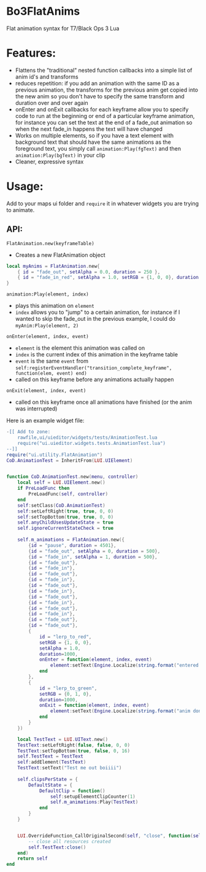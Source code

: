 # Bo3FlatAnims
Flat animation syntax for T7/Black Ops 3 Lua

# Features: 
- Flattens the "traditional" nested function callbacks into a simple list of anim id's and transforms
- reduces repetition: if you add an animation with the same ID as a previous animation, the transforms for the previous anim get copied into the new anim so you don't have to specify the same transform and duration over and over again
- onEnter and onExit callbacks for each keyframe allow you to specify code to run at the beginning or end of a particular keyframe animation, for instance you can set the text at the end of a fade_out animation so when the next fade_in happens the text will have changed
- Works on multiple elements, so if you have a text element with background text that should have the same animations as the foreground text, you simply call `animation:Play(fgText)` and then `animation:Play(bgText)` in your clip
- Cleaner, expressive syntax

# Usage: 
Add to your maps ui folder and `require` it in whatever widgets you are trying to animate.

## API: 
`FlatAnimation.new(keyframeTable) `
- Creates a new FlatAnimation object
```lua
local myAnims = FlatAnimation.new{
    { id = "fade_out", setAlpha = 0.0, duration = 250 },
    { id = "fade_in_red", setAlpha = 1.0, setRGB = {1, 0, 0}, duration = 250 },
}
```

`animation:Play(element, index)`
- plays this animation on `element`
- `index` allows you to "jump" to a certain animation, for instance if I wanted to skip the fade_out in the previous example, I could do `myAnim:Play(element, 2)`

`onEnter(element, index, event)`
- `element` is the element this animation was called on
- `index` is the current index of this animation in the keyframe table
- `event` is the same `event` from `self:registerEventHandler("transition_complete_keyframe",  function(elem, event) end)`
- called on this keyframe before any animations actually happen

`onExit(element, index, event)`
- called on this keyframe once all animations have finished (or the anim was interrupted)



Here is an example widget file: 
```lua
-[[ Add to zone:
    rawfile,ui/uieditor/widgets/tests/AnimationTest.lua
    require("ui.uieditor.widgets.tests.AnimationTest.lua")
--]]
require("ui.utility.FlatAnimation")
CoD.AnimationTest = InheritFrom(LUI.UIElement)


function CoD.AnimationTest.new(menu, controller)
    local self = LUI.UIElement.new()
    if PreLoadFunc then
        PreLoadFunc(self, controller)
    end
    self:setClass(CoD.AnimationTest)
    self:setLeftRight(true, true, 0, 0)
    self:setTopBottom(true, true, 0, 0)
    self.anyChildUsesUpdateState = true
    self.ignoreCurrentStateCheck = true
    
    self.m_animations = FlatAnimation.new({
        {id = "pause", duration = 4501},
        {id = "fade_out", setAlpha = 0, duration = 500},
        {id = "fade_in", setAlpha = 1, duration = 500},
        {id = "fade_out"},
        {id = "fade_in"},
        {id = "fade_out"},
        {id = "fade_in"},
        {id = "fade_out"},
        {id = "fade_in"},
        {id = "fade_out"},
        {id = "fade_in"},
        {id = "fade_out"},
        {id = "fade_in"},
        {id = "fade_out"},
        {id = "fade_out"},
        {
            id = "lerp_to_red", 
            setRGB = {1, 0, 0}, 
            setAlpha = 1.0,
            duration=1000, 
            onEnter = function(element, index, event)
                element:setText(Engine.Localize(string.format("entered keyframe #%d", index)))
            end
        },
        {
            id = "lerp_to_green", 
            setRGB = {0, 1, 0}, 
            duration=1000, 
            onExit = function(element, index, event)
                element:setText(Engine.Localize(string.format("anim done keyframe #%d", index)))
            end
        }
    })

    local TestText = LUI.UIText.new()
    TestText:setLeftRight(false, false, 0, 0)
    TestText:setTopBottom(true, false, 0, 16)
    self.TestText = TestText
    self:addElement(TestText)
    TestText:setText("Test me out boiiii")
    
    self.clipsPerState = {
        DefaultState = {
            DefaultClip = function()
                self:setupElementClipCounter(1)
                self.m_animations:Play(TestText)
            end
        }
    }


    LUI.OverrideFunction_CallOriginalSecond(self, "close", function(self)
        -- close all resources created 
        self.TestText:close()
    end)
    return self
end
```

